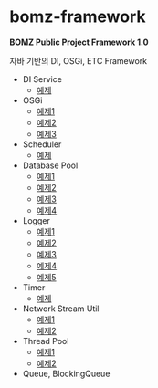# bomz-framework

**BOMZ Public Project Framework 1.0**

자바 기반의 DI, OSGi, ETC Framework

   - DI Service
      - <a href="https://m.blog.naver.com/PostView.naver?blogId=purser2&logNo=80202957021&targetKeyword=&targetRecommendationCode=1" target="_blank">예제</a>
   - OSGi
      - <a href="https://m.blog.naver.com/purser2/80193522867" target="_blank">예제1</a>
      - <a href="https://m.blog.naver.com/purser2/80193603882" target="_blank">예제2</a>
      - <a href="https://m.blog.naver.com/purser2/80195375115" target="_blank">예제3</a>
   - Scheduler
      - <a href="https://m.blog.naver.com/PostView.naver?blogId=purser2&logNo=80196569901&targetKeyword=&targetRecommendationCode=1" target="_blank">예제</a>
   - Database Pool
      - <a href="https://m.blog.naver.com/PostView.naver?blogId=purser2&logNo=80198759932&navType=by" target="_blank">예제1</a>
      - <a href="https://m.blog.naver.com/PostView.naver?blogId=purser2&logNo=80198999253&navType=by" target="_blank">예제2</a>
      - <a href="https://m.blog.naver.com/PostView.naver?blogId=purser2&logNo=80199235080&navType=by" target="_blank">예제3</a>
      - <a href="https://m.blog.naver.com/PostView.naver?blogId=purser2&logNo=80207268055&navType=by" target="_blank">예제4</a>
   - Logger
      - <a href="https://m.blog.naver.com/PostView.naver?blogId=purser2&logNo=80205753833&targetKeyword=&targetRecommendationCode=1" target="_blank">예제1</a>
      - <a href="https://m.blog.naver.com/purser2/80206035009" target="_blank">예제2</a>
      - <a href="https://m.blog.naver.com/PostView.naver?blogId=purser2&logNo=80205425411&navType=by" target="_blank">예제3</a>
      - <a href="https://m.blog.naver.com/PostView.naver?blogId=purser2&logNo=80200794362&navType=by" target="_blank">예제4</a>
      - <a href="https://m.blog.naver.com/PostView.naver?blogId=purser2&logNo=80200886998&navType=by" target="_blank">예제5</a>
   - Timer
      - <a href="https://m.blog.naver.com/PostView.naver?blogId=purser2&logNo=80206856648&navType=by" target="_blank">예제</a>
   - Network Stream Util
      - <a href="https://m.blog.naver.com/PostView.naver?blogId=purser2&logNo=80202065693&targetKeyword=&targetRecommendationCode=1" target="_blank">예제1</a>
      - <a href="https://m.blog.naver.com/PostView.naver?blogId=purser2&logNo=80202537583&targetKeyword=&targetRecommendationCode=1" target="_blank">예제2</a>
   - Thread Pool
      - <a href="https://m.blog.naver.com/PostView.naver?blogId=purser2&logNo=80203620826&navType=by" target="_blank">예제1</a>
      - <a href="https://m.blog.naver.com/purser2/80196056854" target="_blank">예제2</a>
   - Queue, BlockingQueue


</details>
